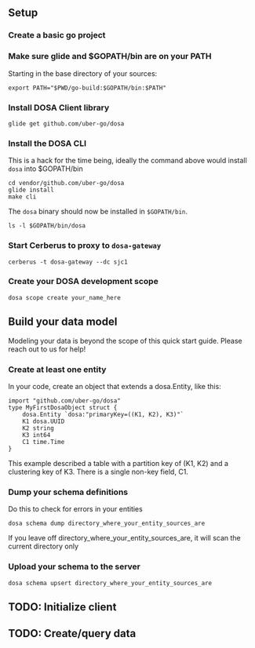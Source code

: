 ## Setup

### Create a basic go project

### Make sure glide and $GOPATH/bin are on your PATH

Starting in the base directory of your sources:

    export PATH="$PWD/go-build:$GOPATH/bin:$PATH"

### Install DOSA Client library

    glide get github.com/uber-go/dosa

### Install the DOSA CLI

This is a hack for the time being, ideally the command above would install `dosa` into $GOPATH/bin

    cd vendor/github.com/uber-go/dosa
    glide install
    make cli

The `dosa` binary should now be installed in `$GOPATH/bin`.

    ls -l $GOPATH/bin/dosa

### Start Cerberus to proxy to `dosa-gateway`

    cerberus -t dosa-gateway --dc sjc1

### Create your DOSA development scope

    dosa scope create your_name_here

## Build your data model

Modeling your data is beyond the scope of this quick start guide. Please reach out to us for help!

### Create at least one entity

In your code, create an object that extends a dosa.Entity, like this:

    import "github.com/uber-go/dosa"
    type MyFirstDosaObject struct {
        dosa.Entity `dosa:"primaryKey=((K1, K2), K3)"`
        K1 dosa.UUID
        K2 string
        K3 int64
        C1 time.Time
    }

This example described a table with a partition key of (K1, K2) and
a clustering key of K3. There is a single non-key field, C1.

### Dump your schema definitions

Do this to check for errors in your entities

    dosa schema dump directory_where_your_entity_sources_are

If you leave off directory_where_your_entity_sources_are, it will scan the current directory only

### Upload your schema to the server

    dosa schema upsert directory_where_your_entity_sources_are

## TODO: Initialize client
## TODO: Create/query data
